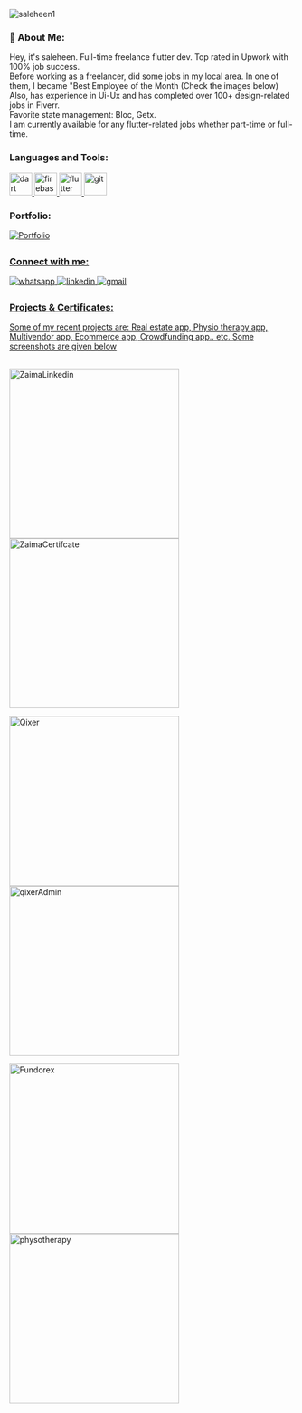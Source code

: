 <p><img align="center" src="https://github-readme-streak-stats.herokuapp.com/?user=saleheen1&" alt="saleheen1" /></p>

<h3 align="left">🚀 About Me:</h3>

Hey, it's saleheen. Full-time freelance flutter dev. Top rated in Upwork with 100% job success. <br>
Before working as a freelancer, did some jobs in my local area. In one of them, I became "Best Employee of the Month (Check the images below) <br>
Also, has experience in Ui-Ux and has completed over 100+ design-related jobs in Fiverr. <br>
Favorite state management: Bloc, Getx. <br>
I am currently available for any flutter-related jobs whether part-time or full-time. <br>



<h3 align="left">Languages and Tools:</h3>
<p align="left"> <a href="https://dart.dev" target="_blank" rel="noreferrer"> <img src="https://www.vectorlogo.zone/logos/dartlang/dartlang-icon.svg" alt="dart" width="40" height="40"/> </a> <a href="https://firebase.google.com/" target="_blank" rel="noreferrer"> <img src="https://www.vectorlogo.zone/logos/firebase/firebase-icon.svg" alt="firebase" width="40" height="40"/> </a> <a href="https://flutter.dev" target="_blank" rel="noreferrer"> <img src="https://www.vectorlogo.zone/logos/flutterio/flutterio-icon.svg" alt="flutter" width="40" height="40"/> </a> <a href="https://git-scm.com/" target="_blank" rel="noreferrer"> <img src="https://www.vectorlogo.zone/logos/git-scm/git-scm-icon.svg" alt="git" width="40" height="40"/> </a></p>

<h3 align="left">Portfolio:</h3>
<a href="https://saleheen.godaddysites.com/" target="_blank">
<img src=https://img.shields.io/badge/My-Portfolio-%2300acee.svg?color=000000&style=for-the-badge&logo=portfolio&logoColor=white alt=Portfolio style="margin-bottom: 5px;" />

  

<h3 align="left">Connect with me:</h3>

<a href="https://api.whatsapp.com/send/?phone=+8801781873788&text&type=phone_number&app_absent=0" target="_blank">
<img src=https://img.shields.io/badge/whatsapp-%2300acee.svg?color=25D366&style=for-the-badge&logo=whatsapp&logoColor=white alt=whatsapp style="margin-bottom: 5px;" />
  
<a href="https://linkedin.com/in/sm-saleheen" target="_blank">
<img src=https://img.shields.io/badge/linkedin-%2300acee.svg?color=0077B5&style=for-the-badge&logo=linkedin&logoColor=white alt=linkedin style="margin-bottom: 5px;" />

<a href="mailto:smsaleheen3@gmail.com" target="_blank">
<img src=https://img.shields.io/badge/gmail-%2300acee.svg?color=EA4335&style=for-the-badge&logo=gmail&logoColor=white alt=gmail style="margin-bottom: 5px;" />

<h3 align="left">Projects & Certificates:</h3>
Some of my recent projects are: Real estate app, Physio therapy app, Multivendor app, Ecommerce app, Crowdfunding app.. etc. Some screenshots are given below <br> <br>


                                                                                                                                                                
<p float="left">
  <img alt=ZaimaLinkedin src="https://i.postimg.cc/JzCzMz6s/image-1.png" width="300" />
  <img alt=ZaimaCertifcate src="https://i.postimg.cc/rwYczygG/1645078995257.jpg" width="300" />
</p>

<p float="left">
  <img alt=Qixer src="https://i.postimg.cc/P5csTZz1/qixer-1.png" width="300" />
  <img alt=qixerAdmin src="https://i.postimg.cc/63rDrPsh/rs-w-2046-cg-true.png" width="300" />
</p>

<p float="left">
  <img alt=Fundorex src="https://i.postimg.cc/qMbWxnFW/image-1-1.png" width="300" />
  <img alt=physotherapy src="https://i.postimg.cc/J4rz2dqV/New-Project.png" width="300" />
</p>



